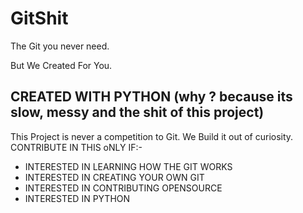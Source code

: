 # GitShit
The Git you never need.<br>

But We Created For You.<br>

## CREATED WITH PYTHON (why ? because its slow, messy and the shit of this project)

This Project is never a competition to Git. We Build it out of curiosity.<br>
CONTRIBUTE IN THIS oNLY IF:- 
 - INTERESTED IN LEARNING HOW THE GIT WORKS
 - INTERESTED IN CREATING YOUR OWN GIT
 - INTERESTED IN CONTRIBUTING OPENSOURCE
 - INTERESTED IN PYTHON

